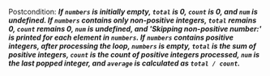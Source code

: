 Postcondition: ***If `numbers` is initially empty, `total` is 0, `count` is 0, and `num` is undefined. If `numbers` contains only non-positive integers, `total` remains 0, `count` remains 0, `num` is undefined, and 'Skipping non-positive number:' is printed for each element in `numbers`. If `numbers` contains positive integers, after processing the loop, `numbers` is empty, `total` is the sum of positive integers, `count` is the count of positive integers processed, `num` is the last popped integer, and `average` is calculated as `total / count`.***